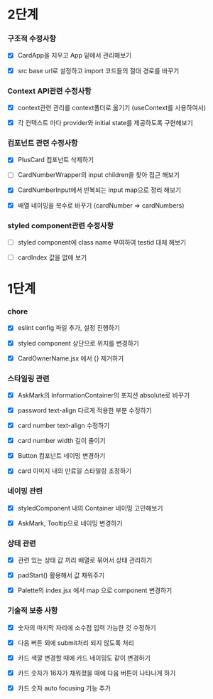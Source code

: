 # 2단계

### 구조적 수정사항

- [x] CardApp을 지우고 App 밑에서 관리해보기

- [x] src base url로 설정하고 import 코드들의 절대 경로를 바꾸기

### Context API관련 수정사항

- [x] context관련 관리를 context폴더로 옮기기 (useContext를 사용하여서)

- [x] 각 컨텍스트 마다 provider와 initial state를 제공하도록 구현해보기

### 컴포넌트 관련 수정사항

- [x] PlusCard 컴포넌트 삭제하기

- [ ] CardNumberWrapper의 input children을 찾아 접근 해보기

- [x] CardNumberInput에서 반복되는 input map으로 정리 해보기

- [x] 배열 네이밍을 복수로 바꾸기 (cardNumber => cardNumbers)

### styled component관련 수정사항

- [ ] styled component에 class name 부여하여 testid 대체 해보기

- [ ] cardIndex 값을 없애 보기

# 1단계

### chore

- [x] eslint config 파일 추가, 설정 진행하기

- [x] styled component 상단으로 위치를 변경하기

- [x] CardOwnerName.jsx 에서 {} 제거하기

### 스타일링 관련

- [x] AskMark의 InformationContainer의 포지션 absolute로 바꾸기

- [x] password text-align 다르게 적용한 부분 수정하기

- [x] card number text-align 수정하기

- [x] card number width 길이 줄이기

- [x] Button 컴포넌트 네이밍 변경하기

- [x] card 이미지 내의 만료일 스타일링 조정하기

### 네이밍 관련

- [x] styledComponent 내의 Container 네이밍 고민해보기

- [x] AskMark, Tooltip으로 네이밍 변경하기

### 상태 관련

- [x] 관련 있는 상태 값 끼리 배열로 묶어서 상태 관리하기

- [x] padStart() 활용해서 값 채워주기

- [x] Palette의 index.jsx 에서 map 으로 component 변경하기

### 기술적 보충 사항

- [x] 숫자의 마지막 자리에 소수점 입력 가능한 것 수정하기

- [x] 다음 버튼 외에 submit처리 되지 않도록 처리

- [x] 카드 색깔 변경할 때에 카드 네이밍도 같이 변경하기

- [x] 카드 숫자가 16자가 채워졌을 때에 다음 버튼이 나타나게 하기

- [x] 카드 숫자 auto focusing 기능 추가

